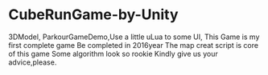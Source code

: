 # CubeRunGame-by-Unity
3DModel, ParkourGameDemo,Use a little uLua to some UI,
This Game is my first complete game Be completed  in 2016year
The map creat script is core of this game
Some algorithm  look so rookie
Kindly give us your advice,please.
